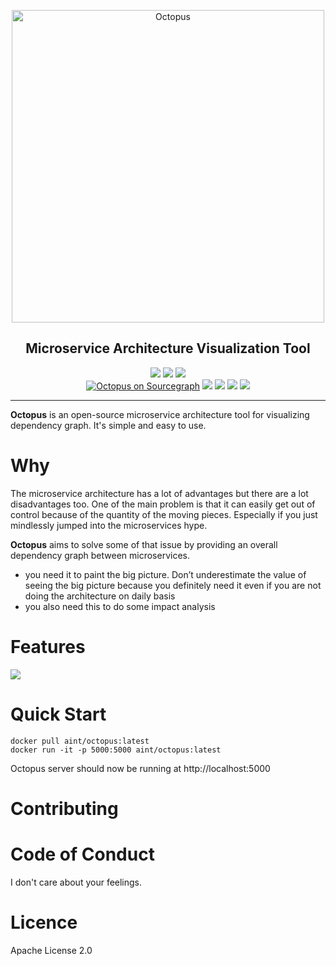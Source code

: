 <p align="center">
	<img src="https://i.imgur.com/IfzW8Ce.png" alt="Octopus" width="500">
</p>
<h2 align="center">Microservice Architecture Visualization Tool </h3>

<p align="center">
    <a href="https://github.com/aint/octopus/graphs/commit-activity"><img src="https://img.shields.io/maintenance/yes/2018.svg"></a>
    <a href="https://travis-ci.org/aint/octopus"><img src="https://travis-ci.org/aint/octopus.svg?branch=master"></a>
	<a href="https://libraries.io/aint/octopus"><img src="https://img.shields.io/librariesio/github/aint/octopus.svg"></a>
	<br>
	<a href="https://sourcegraph.com/github.com/mholt/caddy?badge" title="Octopus on Sourcegraph"><img src="https://img.shields.io/sourcegraph/rrc/github.com/aint/octopus.svg" alt="Octopus on Sourcegraph"></a>
    <a href="https://github.com/aint"><img src="https://img.shields.io/badge/ask%20me-anything-1abc9c.svg"></a>
    <a href="http://flask.pocoo.org"><img src="https://img.shields.io/badge/made%20with-Python/Flask-1f425f.svg"></a>
    <a href="https://github.com/aint/octopus/blob/master/LICENSE"><img src="https://img.shields.io/github/license/aint/octopus.svg"></a>
    <a href="https://hub.docker.com/r/aint/octopus"><img src="https://img.shields.io/docker/pulls/aint/octopus.svg"></a>

</p>

---

**Octopus** is an open-source microservice architecture tool for visualizing dependency graph. It's simple and easy to use.

# Why

The microservice architecture has a lot of advantages but there are a lot disadvantages too. One of the main problem is that it can easily get out of control because of the quantity of the moving pieces. Especially if you just mindlessly jumped into the microservices hype.

**Octopus** aims to solve some of that issue by providing an overall dependency graph between microservices.

- you need it to paint the big picture. Don’t underestimate the value of seeing the big picture because you definitely need it even if you are not doing the architecture on daily basis
- you also need this to do some impact analysis

# Features
![](https://i.imgur.com/xeHAstb.png)

# Quick Start
```docker
docker pull aint/octopus:latest
docker run -it -p 5000:5000 aint/octopus:latest
```

Octopus server should now be running at http://localhost:5000

# Contributing

# Code of Conduct
I don't care about your feelings.

# Licence
Apache License 2.0

